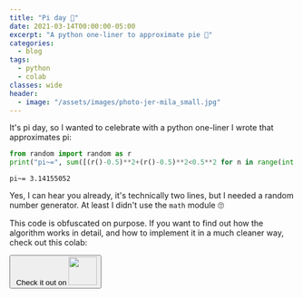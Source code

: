 ```yaml
---
title: "Pi day 🥧"
date: 2021-03-14T00:00:00-05:00
excerpt: "A python one-liner to approximate pie 🥧"
categories:
  - blog
tags:
  - python
  - colab
classes: wide
header:
  - image: "/assets/images/photo-jer-mila_small.jpg"
---
```


It's pi day, so I wanted to celebrate with a python one-liner I wrote that approximates pi:

```python
from random import random as r
print("pi~=", sum([(r()-0.5)**2+(r()-0.5)**2<0.5**2 for n in range(int(1e6))])/(1e6*0.5**2))
```
```
pi~= 3.14155052
```

Yes, I can hear you already, it's technically two lines, but I needed a random number generator. At least I didn't use the `math` module 🙄

This code is obfuscated on purpose. If you want to find out how the algorithm works in detail, and how to implement it in a much cleaner way, check out this colab:

<a href='https://colab.research.google.com/drive/1GT6_NJR3TS3A3LRshTTl4RFdjnnYNoev?usp=sharing'>
<button type='button'>&nbsp;Check it out on <span><img src="../../assets/images/colab.jpeg" width="50" height="50" /></span></button>
</a>
